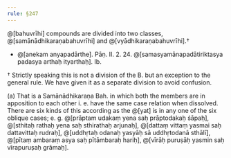 ```yaml
---
rule: §247
---
```


@[bahuvrīhi] compounds are divided into two classes, @[samānādhikaraṇabahuvrīhi] and @[vyādhikaraṇabahuvrīhi].†

- @[anekam anyapadārthe]. Pāṇ. II. 2. 24. @[samasyamānapadātiriktasya padasya arthaḥ ityarthaḥ]. Ib.

† Strictly speaking this is not a division of the B. but an exception to the general rule. We have given it as a separate division to avoid confusion.

(a) That is a Samānādhikaraṇa Bah. in which both the members are in apposition to each other i. e. have the same case relation when dissolved. There are six kinds of this according as the @[yat] is in any one of the six oblique cases; e. g. @[prāptam udakaṃ yena saḥ prāptodakaḥ śāpaḥ], @[sthitaḥ rathaḥ yena saḥ sthirathaḥ arjunaḥ], @[dattaṃ vittaṃ yasmai saḥ dattavittaḥ rudraḥ], @[uddhṛtaḥ odanaḥ yasyāḥ sā uddhṛtodanā sthālī], @[pītaṃ ambaraṃ asya saḥ pītāmbaraḥ hariḥ], @[vīrāḥ puruṣāḥ yasmin saḥ vīrapuruṣaḥ grāmaḥ].